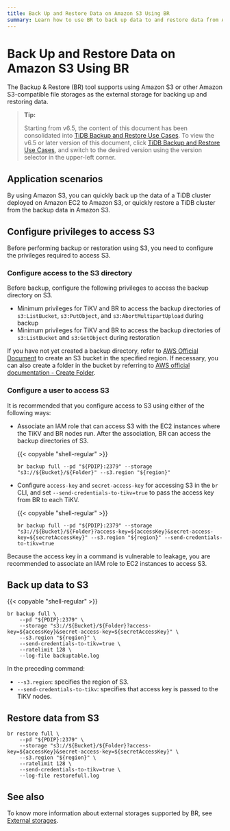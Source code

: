 ```yaml
---
title: Back Up and Restore Data on Amazon S3 Using BR
summary: Learn how to use BR to back up data to and restore data from Amazon S3 storage.
---
```


# Back Up and Restore Data on Amazon S3 Using BR

The Backup & Restore (BR) tool supports using Amazon S3 or other Amazon S3-compatible file storages as the external storage for backing up and restoring data.

> **Tip:**
>
> Starting from v6.5, the content of this document has been consolidated into [TiDB Backup and Restore Use Cases](https://docs.pingcap.com/tidb/v7.5/backup-and-restore-use-cases/#configure-backup-storage-amazon-s3). To view the v6.5 or later version of this document, click [TiDB Backup and Restore Use Cases](https://docs.pingcap.com/tidb/v7.5/backup-and-restore-use-cases/), and switch to the desired version using the version selector in the upper-left corner.

## Application scenarios

By using Amazon S3, you can quickly back up the data of a TiDB cluster deployed on Amazon EC2 to Amazon S3, or quickly restore a TiDB cluster from the backup data in Amazon S3.

## Configure privileges to access S3

Before performing backup or restoration using S3, you need to configure the privileges required to access S3.

### Configure access to the S3 directory

Before backup, configure the following privileges to access the backup directory on S3.

- Minimum privileges for TiKV and BR to access the backup directories of `s3:ListBucket`, `s3:PutObject`, and `s3:AbortMultipartUpload` during backup 
- Minimum privileges for TiKV and BR to access the backup directories of `s3:ListBucket` and `s3:GetObject` during restoration

If you have not yet created a backup directory, refer to [AWS Official Document](https://docs.aws.amazon.com/AmazonS3/latest/userguide/create-bucket-overview.html) to create an S3 bucket in the specified region. If necessary, you can also create a folder in the bucket by referring to [AWS official documentation - Create Folder](https://docs.aws.amazon.com/AmazonS3/latest/userguide/using-folders.html).

### Configure a user to access S3

It is recommended that you configure access to S3 using either of the following ways:

- Associate an IAM role that can access S3 with the EC2 instances where the TiKV and BR nodes run. After the association, BR can access the backup directories of S3.

    {{< copyable "shell-regular" >}}

    ```shell
    br backup full --pd "${PDIP}:2379" --storage "s3://${Bucket}/${Folder}" --s3.region "${region}"
    ```

- Configure `access-key` and `secret-access-key` for accessing S3 in the `br` CLI, and set `--send-credentials-to-tikv=true` to pass the access key from BR to each TiKV.

    {{< copyable "shell-regular" >}}

    ```shell
    br backup full --pd "${PDIP}:2379" --storage "s3://${Bucket}/${Folder}?access-key=${accessKey}&secret-access-key=${secretAccessKey}" --s3.region "${region}" --send-credentials-to-tikv=true
    ```

Because the access key in a command is vulnerable to leakage, you are recommended to associate an IAM role to EC2 instances to access S3.

## Back up data to S3

{{< copyable "shell-regular" >}}

```shell
br backup full \
    --pd "${PDIP}:2379" \
    --storage "s3://${Bucket}/${Folder}?access-key=${accessKey}&secret-access-key=${secretAccessKey}" \
    --s3.region "${region}" \
    --send-credentials-to-tikv=true \
    --ratelimit 128 \
    --log-file backuptable.log
```

In the preceding command:

- `--s3.region`: specifies the region of S3.
- `--send-credentials-to-tikv`: specifies that access key is passed to the TiKV nodes.

## Restore data from S3

```shell
br restore full \
    --pd "${PDIP}:2379" \
    --storage "s3://${Bucket}/${Folder}?access-key=${accessKey}&secret-access-key=${secretAccessKey}" \
    --s3.region "${region}" \
    --ratelimit 128 \
    --send-credentials-to-tikv=true \
    --log-file restorefull.log
```

## See also

To know more information about external storages supported by BR, see [External storages](/br/backup-and-restore-storages.md).
